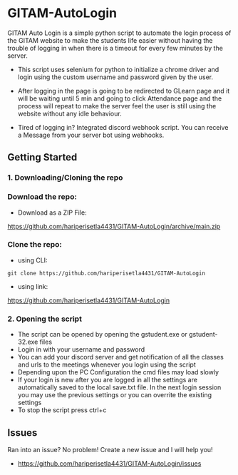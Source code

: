 # GITAM-AutoLogin

GITAM Auto Login is a simple python script to automate the login process of the GITAM website to make the students life easier without having the trouble of logging in when there is a timeout for every few minutes by the server. 

- This script uses selenium for python to initialize a chrome driver and login using the custom username and password given by the user. 

- After logging in the page is going to be redirected to GLearn page and it will be waiting until 5 min and going to click Attendance page and the process will repeat to make the server feel the user is still using the website without any idle behaviour.

- Tired of logging in? Integrated discord webhook script. You can receive a Message from your server bot using webhooks.

## Getting Started

### 1. Downloading/Cloning the repo
### Download the repo:
   - Download as a ZIP File:

https://github.com/hariperisetla4431/GITAM-AutoLogin/archive/main.zip

### Clone the repo:
   - using CLI:
```
git clone https://github.com/hariperisetla4431/GITAM-AutoLogin
```
   - using link:
                 
   https://github.com/hariperisetla4431/GITAM-AutoLogin
   
### 2. Opening the script
   - The script can be opened by opening the gstudent.exe or gstudent-32.exe files
   - Login in with your username and password
   - You can add your discord server and get notification of all the classes and urls to the meetings whenever you login using the script
   - Depending upon the PC Configuration the cmd files may load slowly
   - If your login is new after you are logged in all the settings are automatically saved to the local save.txt file. In the next login session you may use the previous settings or you can overrite the existing settings
   - To stop the script press ctrl+c

## Issues
   Ran into an issue? No problem! Create a new issue and I will help you!
   
   - https://github.com/hariperisetla4431/GITAM-AutoLogin/issues
